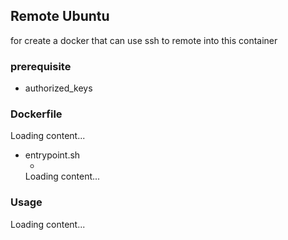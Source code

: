 ## Remote Ubuntu

for create a docker that can use ssh to remote into this container

### prerequisite
* authorized_keys

### Dockerfile
<div class="load_as_code_session" data-url="Dockerfile">
  Loading content...
</div>

* entrypoint.sh
  * <div class="load_as_code_session" data-url="entrypoint.sh">
  Loading content...
</div>

### Usage
<div class="load_as_code_session" data-url="start.sh">
  Loading content...
</div>



<script src="https://posetmage.com/cdn/js/LoadAsCodeSession.js"></script>
